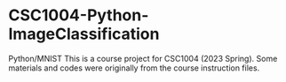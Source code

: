 # CSC1004-Python-ImageClassification
Python/MNIST
This is a course project for CSC1004 (2023 Spring). Some materials and codes were originally from the course instruction files.
